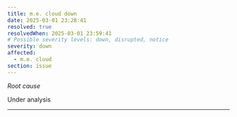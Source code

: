 ```yaml
---
title: m.e. cloud down
date: 2025-03-01 23:28:41
resolved: true
resolvedWhen: 2025-03-01 23:59:41
# Possible severity levels: down, disrupted, notice
severity: down
affected:
  - m.e. cloud
section: issue
---
```


*Root cause*

Under analysis

---


